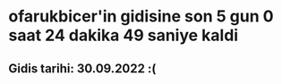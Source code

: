 # ofarukbicer'in gidisine son 5 gun 0 saat 24 dakika 49 saniye kaldi

## Gidis tarihi: 30.09.2022 :(